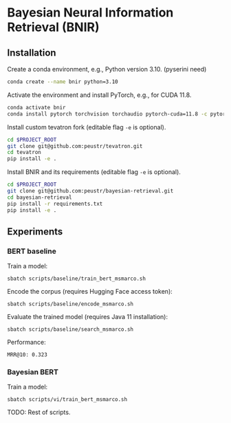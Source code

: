 # Bayesian Neural Information Retrieval (BNIR)

## Installation

Create a conda environment, e.g., Python version 3.10. (pyserini need)
```bash
conda create --name bnir python=3.10
```

Activate the environment and install PyTorch, e.g., for CUDA 11.8.
```bash
conda activate bnir
conda install pytorch torchvision torchaudio pytorch-cuda=11.8 -c pytorch -c nvidia
```

Install custom tevatron fork (editable flag `-e` is optional).
```bash
cd $PROJECT_ROOT
git clone git@github.com:peustr/tevatron.git
cd tevatron
pip install -e .
```

Install BNIR and its requirements (editable flag `-e` is optional).
```bash
cd $PROJECT_ROOT
git clone git@github.com:peustr/bayesian-retrieval.git
cd bayesian-retrieval
pip install -r requirements.txt
pip install -e .
```

## Experiments

### BERT baseline

Train a model:
```
sbatch scripts/baseline/train_bert_msmarco.sh
```

Encode the corpus (requires Hugging Face access token):
```
sbatch scripts/baseline/encode_msmarco.sh
```

Evaluate the trained model (requires Java 11 installation):
```
sbatch scripts/baseline/search_msmarco.sh
```

Performance:
```
MRR@10: 0.323
```

### Bayesian BERT

Train a model:
```
sbatch scripts/vi/train_bert_msmarco.sh
```

TODO: Rest of scripts.
